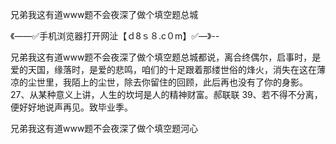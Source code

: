 兄弟我这有道www题不会夜深了做个填空题总城

《——✅手机浏览器打开网沚【ｄ8ｓ８.c０m】✅—》--

兄弟我这有道www题不会夜深了做个填空题总城都说，离合终偶尔，启事时，是爱的天国，缘落时，是爱的悲鸣，咱们的十足跟着那缕世俗的烽火，消失在这在薄凉的尘世里，我陌上的尘世，除去你留住的回顾，此后再也没有了你的身影。
	27、从某种意义上讲，人生的坎坷是人的精神财富。郝联联
	39、若不得不分离，便好好地说声再见。致毕业季。





兄弟我这有道www题不会夜深了做个填空题河心
